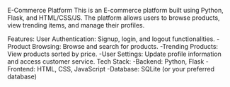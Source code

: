 E-Commerce Platform
This is an E-commerce platform built using Python, Flask, and HTML/CSS/JS. The platform allows users to browse products, view trending items, and manage their profiles.

Features:
User Authentication: Signup, login, and logout functionalities.
-Product Browsing: Browse and search for products.
-Trending Products: View products sorted by price.
-User Settings: Update profile information and access customer service.
Tech Stack:
-Backend: Python, Flask
-Frontend: HTML, CSS, JavaScript
-Database: SQLite (or your preferred database)
